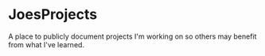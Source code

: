 # JoesProjects
A place to publicly document projects I'm working on so others may benefit from what I've learned.
